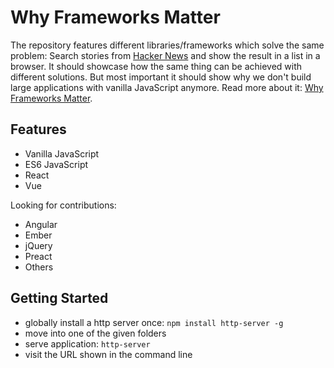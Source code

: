 # Why Frameworks Matter

The repository features different libraries/frameworks which solve the same problem: Search stories from [Hacker News](https://hn.algolia.com/api) and show the result in a list in a browser. It should showcase how the same thing can be achieved with different solutions. But most important it should show why we don't build large applications with vanilla JavaScript anymore. Read more about it: [Why Frameworks Matter](https://www.robinwieruch.de/why-frameworks-matter/).

## Features

* Vanilla JavaScript
* ES6 JavaScript
* React
* Vue

Looking for contributions:

* Angular
* Ember
* jQuery
* Preact
* Others

## Getting Started

* globally install a http server once: `npm install http-server -g`
* move into one of the given folders
* serve application: `http-server`
* visit the URL shown in the command line
